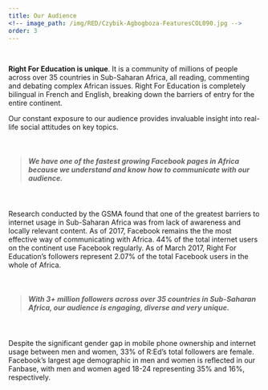 ```yaml
---
title: Our Audience
<!-- image_path: /img/RED/Czybik-Agbogboza-FeaturesCOL090.jpg -->
order: 3
---
```



&nbsp;

**Right For Education is unique**. It is a community of millions of people across over 35 countries in Sub-Saharan Africa, all reading, commenting and debating complex African issues. Right For Education is completely bilingual in French and English, breaking down the barriers of entry for the entire continent.

Our constant exposure to our audience provides invaluable insight into real-life social attitudes on key topics.

&nbsp;

> ##### **We have one of the fastest growing Facebook pages in Africa because we understand and know how to communicate with our audience.**

&nbsp;

Research conducted by the GSMA found that one of the greatest barriers to internet usage in Sub-Saharan Africa was from lack of awareness and locally relevant content. As of 2017, Facebook remains the the most effective way of communicating with Africa. 44% of the total internet users on the continent use Facebook regularly. As of March 2017, Right For Education’s followers represent 2.07% of the total Facebook users in the whole of Africa.

&nbsp;

> ##### **With 3+ million followers across over 35 countries in Sub-Saharan Africa, our audience is engaging, diverse and very unique.**

&nbsp;

Despite the significant gender gap in mobile phone ownership and internet usage between men and women, 33% of R:Ed’s total followers are female. Facebook’s largest age demographic in men and women is reflected in our Fanbase, with men and women aged 18-24 representing 35% and 16%, respectively.